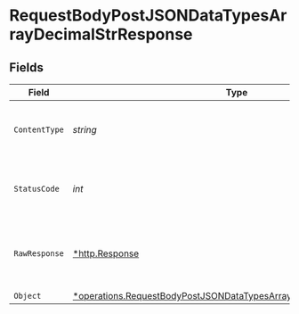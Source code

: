 # RequestBodyPostJSONDataTypesArrayDecimalStrResponse


## Fields

| Field                                                                                                                                                     | Type                                                                                                                                                      | Required                                                                                                                                                  | Description                                                                                                                                               |
| --------------------------------------------------------------------------------------------------------------------------------------------------------- | --------------------------------------------------------------------------------------------------------------------------------------------------------- | --------------------------------------------------------------------------------------------------------------------------------------------------------- | --------------------------------------------------------------------------------------------------------------------------------------------------------- |
| `ContentType`                                                                                                                                             | *string*                                                                                                                                                  | :heavy_check_mark:                                                                                                                                        | HTTP response content type for this operation                                                                                                             |
| `StatusCode`                                                                                                                                              | *int*                                                                                                                                                     | :heavy_check_mark:                                                                                                                                        | HTTP response status code for this operation                                                                                                              |
| `RawResponse`                                                                                                                                             | [*http.Response](https://pkg.go.dev/net/http#Response)                                                                                                    | :heavy_minus_sign:                                                                                                                                        | Raw HTTP response; suitable for custom response parsing                                                                                                   |
| `Object`                                                                                                                                                  | [*operations.RequestBodyPostJSONDataTypesArrayDecimalStrResponseBody](../../models/operations/requestbodypostjsondatatypesarraydecimalstrresponsebody.md) | :heavy_minus_sign:                                                                                                                                        | OK                                                                                                                                                        |